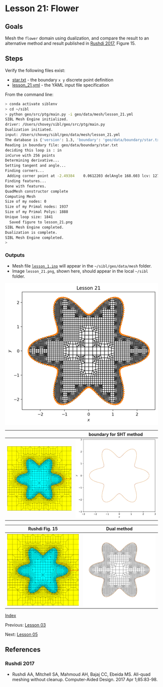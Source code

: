 # Lesson 21: Flower

## Goals

Mesh the `flower` domain using dualization, and compare the result to an alternative method and result published in [Rushdi 2017](#rushdi-2017), Figure 15.

## Steps

Verify the following files exist:

* [star.txt](../../data/boundary/star.txt) - the boundary `x y` discrete point definition
* [lesson_21.yml](../../data/mesh/lesson_21.yml) - the YAML input file specification

From the command line:

```bash
> conda activate siblenv
> cd ~/sibl
> python geo/src/ptg/main.py -i geo/data/mesh/lesson_21.yml
SIBL Mesh Engine initialized.
driver: /Users/chovey/sibl/geo/src/ptg/main.py
Dualization initiated.
input: /Users/chovey/sibl/geo/data/mesh/lesson_21.yml
The database is {'version': 1.3, 'boundary': 'geo/data/boundary/star.txt', 'bounding_box': [[-2.6, -2.6], [2.6, 2.6]], 'resolution': 0.09, 'output_file': 'geo/data/mesh/lesson_21', 'boundary_refine': True, 'developer_output': True, 'figure': {'boundary_shown': True, 'dpi': 200, 'elements_shown': True, 'filename': 'lesson_21', 'format': 'png', 'frame': True, 'grid': False, 'label_x': '$x$', 'label_y': '$y$', 'latex': False, 'save': True, 'show': False, 'size': [6.0, 6.0], 'title': 'Lesson 21'}}
Reading in boundary file: geo/data/boundary/star.txt
deciding this loop is : in
inCurve with 256 points
Determining derivative...
Setting tangent and angle...
Finding corners...
 Adding corner point at -2.49384	0.0612203 delAngle 168.603 lcv: 127
Finding features...
Done with features.
QuadMesh constructor complete
Computing Mesh
Size of my nodes: 0
Size of my Primal nodes: 1937
Size of my Primal Polys: 1888
Unique loop size: 1841
  Saved figure to lesson_21.png
SIBL Mesh Engine completed.
Dualization is complete.
SIBL Mesh Engine completed.
>
```

### Outputs

* Mesh file [`lesson_1.inp`](../../data/mesh/lesson_r1.inp) will appear in the `~/sibl/geo/data/mesh` folder.
* Image `lesson_21.png`, shown here, should appear in the local `~/sibl` folder. 

![lesson_21](fig/lesson_21.png)

| | boundary for SHT method |
|:---:|:---:|
| ![](fig/rushdi_2017_fig_15.png) | ![](fig/lesson_21_boundary.png) |


| Rushdi Fig. 15 | Dual method |
|:---:|:---:|
| ![](fig/rushdi_2017_fig_15.png) | ![](fig/lesson_21_res=0.2_.png) |

[Index](README.md)

Previous: [Lesson 03](lesson_03.md)

Next: [Lesson 05](lesson_05.md)

## References

### Rushdi 2017

* Rushdi AA, Mitchell SA, Mahmoud AH, Bajaj CC, Ebeida MS. All-quad meshing without cleanup. Computer-Aided Design. 2017 Apr 1;85:83-98.
